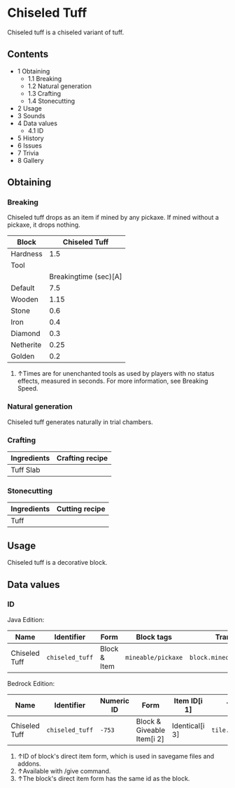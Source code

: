 # Chiseled Tuff
Chiseled tuff is a chiseled variant of tuff.

## Contents
- 1 Obtaining
	- 1.1 Breaking
	- 1.2 Natural generation
	- 1.3 Crafting
	- 1.4 Stonecutting
- 2 Usage
- 3 Sounds
- 4 Data values
	- 4.1 ID
- 5 History
- 6 Issues
- 7 Trivia
- 8 Gallery

## Obtaining
### Breaking
Chiseled tuff drops as an item if mined by any pickaxe. If mined without a pickaxe, it drops nothing.

| Block     | Chiseled Tuff         |
|-----------|-----------------------|
| Hardness  | 1.5                   |
| Tool      |                       |
|           | Breakingtime (sec)[A] |
| Default   | 7.5                   |
| Wooden    | 1.15                  |
| Stone     | 0.6                   |
| Iron      | 0.4                   |
| Diamond   | 0.3                   |
| Netherite | 0.25                  |
| Golden    | 0.2                   |

1. ↑Times are for unenchanted tools as used by players with no status effects, measured in seconds. For more information, see Breaking Speed.

### Natural generation
Chiseled tuff generates naturally in trial chambers.

### Crafting
| Ingredients | Crafting recipe |
|-------------|-----------------|
| Tuff Slab   |                 |

### Stonecutting
| Ingredients | Cutting recipe |
|-------------|----------------|
| Tuff        |                |

## Usage
Chiseled tuff is a decorative block.

## Data values
### ID
Java Edition:

| Name          | Identifier      | Form         | Block tags         | Translation key                 |
|---------------|-----------------|--------------|--------------------|---------------------------------|
| Chiseled Tuff | `chiseled_tuff` | Block & Item | `mineable/pickaxe` | `block.minecraft.chiseled_tuff` |

Bedrock Edition:

| Name          | Identifier      | Numeric ID | Form                       | Item ID[i 1]   | Translation key           |
|---------------|-----------------|------------|----------------------------|----------------|---------------------------|
| Chiseled Tuff | `chiseled_tuff` | `-753`     | Block & Giveable Item[i 2] | Identical[i 3] | `tile.chiseled_tuff.name` |

1. ↑ID of block's direct item form, which is used in savegame files and addons.
2. ↑Available with /give command.
3. ↑The block's direct item form has the same id as the block.


